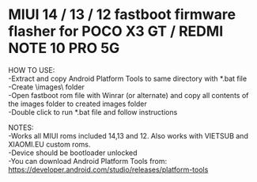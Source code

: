 # MIUI 14 / 13 / 12 fastboot firmware flasher for POCO X3 GT / REDMI NOTE 10 PRO 5G
  
HOW TO USE:  
-Extract and copy Android Platform Tools to same directory with *.bat file  
-Create \images\ folder  
-Open fastboot rom file with Winrar (or alternate) and copy all contents of the images folder to created images folder  
-Double click to run *.bat file and follow instructions  
  
NOTES:   
-Works all MIUI roms included 14,13 and 12. Also works with VIETSUB and XIAOMI.EU custom roms.  
-Device should be bootloader unlocked  
-You can download Android Platform Tools from: https://developer.android.com/studio/releases/platform-tools  
